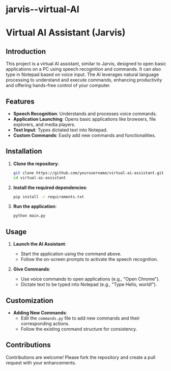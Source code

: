 # jarvis--virtual-AI
# Virtual AI Assistant (Jarvis)

## Introduction
This project is a virtual AI assistant, similar to Jarvis, designed to open basic applications on a PC using speech recognition and commands. It can also type in Notepad based on voice input. The AI leverages natural language processing to understand and execute commands, enhancing productivity and offering hands-free control of your computer.

## Features
- **Speech Recognition**: Understands and processes voice commands.
- **Application Launching**: Opens basic applications like browsers, file explorers, and media players.
- **Text Input**: Types dictated text into Notepad.
- **Custom Commands**: Easily add new commands and functionalities.

## Installation
1. **Clone the repository**:
    ```bash
    git clone https://github.com/yourusername/virtual-ai-assistant.git
    cd virtual-ai-assistant
    ```

2. **Install the required dependencies**:
    ```bash
    pip install -r requirements.txt
    ```

3. **Run the application**:
    ```bash
    python main.py
    ```

## Usage
1. **Launch the AI Assistant**:
    - Start the application using the command above.
    - Follow the on-screen prompts to activate the speech recognition.

2. **Give Commands**:
    - Use voice commands to open applications (e.g., "Open Chrome").
    - Dictate text to be typed into Notepad (e.g., "Type Hello, world!").

## Customization
- **Adding New Commands**:
    - Edit the `commands.py` file to add new commands and their corresponding actions.
    - Follow the existing command structure for consistency.

## Contributions
Contributions are welcome! Please fork the repository and create a pull request with your enhancements.



